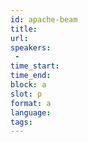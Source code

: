 ```yaml
---
id: apache-beam
title: 
url: 
speakers:
 - 
time_start: 
time_end:   
block: a
slot: p
format: a
language: 
tags:
---
```


